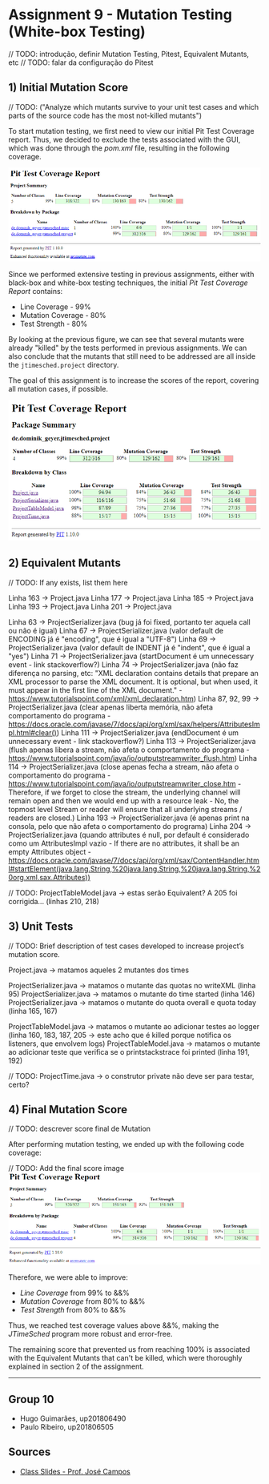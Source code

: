 # Assignment 9 - Mutation Testing (White-box Testing)

// TODO: introdução, definir Mutation Testing, Pitest, Equivalent Mutants, etc
// TODO: falar da configuração do Pitest

## 1) Initial Mutation Score

// TODO: ("Analyze which mutants survive to your unit test cases and which parts of the source code has the most not-killed mutants")



To start mutation testing, we first need to view our initial Pit Test Coverage report.
Thus, we decided to exclude the tests associated with the GUI, which was done through the *pom.xml* file, resulting in the following coverage.

![Initial Mutation Score](./images/mt_initial_score.png)

Since we performed extensive testing in previous assignments, either with black-box and white-box testing techniques, the initial *Pit Test Coverage Report* contains:

- Line Coverage - 99%
- Mutation Coverage - 80%
- Test Strength - 80%

By looking at the previous figure, we can see that several mutants were already "killed" by the tests performed in previous assignments.
We can also conclude that the mutants that still need to be addressed are all inside the `jtimesched.project` directory.

The goal of this assignment is to increase the scores of the report, covering all mutation cases, if possible.

![Initial Mutation Score](./images/mt_initial_score2.png)

## 2) Equivalent Mutants

// TODO: If any exists, list them here

Linha 163 -> Project.java
Linha 177 -> Project.java
Linha 185 -> Project.java
Linha 193 -> Project.java
Linha 201 -> Project.java

Linha 63 -> ProjectSerializer.java (bug já foi fixed, portanto ter aquela call ou não é igual)
Linha 67 -> ProjectSerializer.java (valor default de ENCODING já é "encoding", que é igual a "UTF-8")
Linha 69 -> ProjectSerializer.java (valor default de INDENT já é "indent", que é igual a "yes")
Linha 71 -> ProjectSerializer.java (startDocument é um unnecessary event - link stackoverflow?)
Linha 74 -> ProjectSerializer.java (não faz diferença no parsing, etc: "XML declaration contains details that prepare an XML processor to parse the XML document. It is optional, but when used, it must appear in the first line of the XML document." - https://www.tutorialspoint.com/xml/xml_declaration.htm)
Linha 87, 92, 99 -> ProjectSerializer.java (clear apenas liberta memória, não afeta comportamento do programa - https://docs.oracle.com/javase/7/docs/api/org/xml/sax/helpers/AttributesImpl.html#clear())
Linha 111 -> ProjectSerializer.java (endDocument é um unnecessary event - link stackoverflow?)
Linha 113 -> ProjectSerializer.java (flush apenas libera a stream, não afeta o comportamento do programa - https://www.tutorialspoint.com/java/io/outputstreamwriter_flush.htm)
Linha 114 -> ProjectSerializer.java (close apenas fecha a stream, não afeta o comportamento do programa - https://www.tutorialspoint.com/java/io/outputstreamwriter_close.htm - Therefore, if we forget to close the stream, the underlying channel will remain open and then we would end up with a resource leak - No, the topmost level Stream or reader will ensure that all underlying streams / readers are closed.)
Linha 193 -> ProjectSerializer.java (é apenas print na consola, pelo que não afeta o comportamento do programa)
Linha 204 -> ProjectSerializer.java (quando attributes é null, por default é considerado como um AttributesImpl vazio - If there are no attributes, it shall be an empty Attributes object - https://docs.oracle.com/javase/7/docs/api/org/xml/sax/ContentHandler.html#startElement(java.lang.String,%20java.lang.String,%20java.lang.String,%20org.xml.sax.Attributes))

// TODO: ProjectTableModel.java -> estas serão Equivalent? A 205 foi corrigida... (linhas 210, 218)

## 3) Unit Tests

// TODO: Brief description of test cases developed to increase project’s mutation score.

Project.java -> matamos aqueles 2 mutantes dos times

ProjectSerializer.java -> matamos o mutante das quotas no writeXML (linha 95)
ProjectSerializer.java -> matamos o mutante do time started (linha 146)
ProjectSerializer.java -> matamos o mutante do quota overall e quota today (linha 165, 167)

ProjectTableModel.java -> matamos o mutante ao adicionar testes ao logger (linha 160, 183, 187, 205 -> este acho que é killed porque notifica os listeners, que envolvem logs)
ProjectTableModel.java -> matamos o mutante ao adicionar teste que verifica se o printstackstrace foi printed (linha 191, 192)

// TODO: ProjectTime.java -> o construtor private não deve ser para testar, certo?

## 4) Final Mutation Score

// TODO: descrever score final de Mutation

After performing mutation testing, we ended up with the following code coverage:

// TODO: Add the final score image
![Final Mutation Score](./images/mt_final_score.png)

Therefore, we were able to improve:
- *Line Coverage* from 99% to &&%
- *Mutation Coverage* from 80% to &&%
- *Test Strength* from 80% to &&%

Thus, we reached test coverage values above &&%, making the *JTimeSched* program more robust and error-free.

The remaining score that prevented us from reaching 100% is associated with the Equivalent Mutants that can't be killed, which were thoroughly explained in section 2 of the assignment.


-----

## Group 10

- Hugo Guimarães, up201806490
- Paulo Ribeiro, up201806505

## Sources

- [Class Slides - Prof. José Campos](https://paginas.fe.up.pt/~jcmc/tvvs/2022-2023/lectures/lecture-8.pdf)